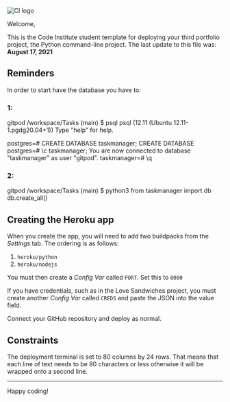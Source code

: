 ![CI logo](https://codeinstitute.s3.amazonaws.com/fullstack/ci_logo_small.png)

Welcome,

This is the Code Institute student template for deploying your third portfolio project, the Python command-line project. The last update to this file was: **August 17, 2021**

## Reminders

In order to start have the database you have to:

### 1:
gitpod /workspace/Tasks (main) $ psql
psql (12.11 (Ubuntu 12.11-1.pgdg20.04+1))
Type "help" for help.

postgres=# CREATE DATABASE taskmanager;
CREATE DATABASE
postgres=# \c taskmanager;
You are now connected to database "taskmanager" as user "gitpod".
taskmanager=# \q

### 2:
gitpod /workspace/Tasks (main) $ python3
from taskmanager import db
db.create_all()

## Creating the Heroku app

When you create the app, you will need to add two buildpacks from the _Settings_ tab. The ordering is as follows:

1. `heroku/python`
2. `heroku/nodejs`

You must then create a _Config Var_ called `PORT`. Set this to `8000`

If you have credentials, such as in the Love Sandwiches project, you must create another _Config Var_ called `CREDS` and paste the JSON into the value field.

Connect your GitHub repository and deploy as normal.

## Constraints

The deployment terminal is set to 80 columns by 24 rows. That means that each line of text needs to be 80 characters or less otherwise it will be wrapped onto a second line.

-----
Happy coding!